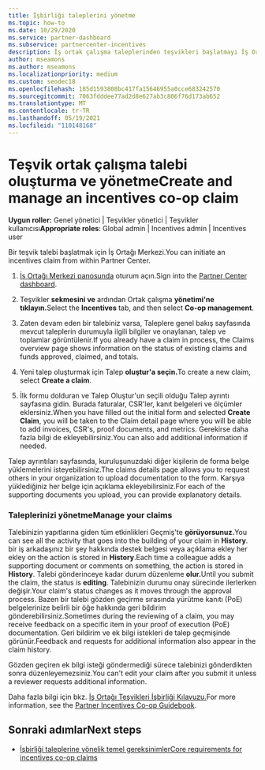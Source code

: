 ```yaml
---
title: İşbirliği taleplerini yönetme
ms.topic: how-to
ms.date: 10/29/2020
ms.service: partner-dashboard
ms.subservice: partnercenter-incentives
description: İş ortak çalışma taleplerinden teşvikleri başlatmayı İş Ortağı Merkezi. Talep binanıza giden tüm etkinlikleri Geçmiş'te de görebilirsiniz.
author: mseamons
ms.author: mseamons
ms.localizationpriority: medium
ms.custom: seodec18
ms.openlocfilehash: 185d1593808bc417fa15646955a0cce683242570
ms.sourcegitcommit: 7063fdddee77ad2d8e627ab3c806f76d173ab652
ms.translationtype: MT
ms.contentlocale: tr-TR
ms.lasthandoff: 05/19/2021
ms.locfileid: "110148168"
---
```

# <a name="create-and-manage-an-incentives-co-op-claim"></a><span data-ttu-id="40262-104">Teşvik ortak çalışma talebi oluşturma ve yönetme</span><span class="sxs-lookup"><span data-stu-id="40262-104">Create and manage an incentives co-op claim</span></span>

<span data-ttu-id="40262-105">**Uygun roller:** Genel yönetici | Teşvikler yönetici | Teşvikler kullanıcısı</span><span class="sxs-lookup"><span data-stu-id="40262-105">**Appropriate roles**: Global admin | Incentives admin | Incentives user</span></span>

<span data-ttu-id="40262-106">Bir teşvik talebi başlatmak için İş Ortağı Merkezi.</span><span class="sxs-lookup"><span data-stu-id="40262-106">You can initiate an incentives claim from within Partner Center.</span></span>

1. <span data-ttu-id="40262-107">[İş Ortağı Merkezi panosunda](https://partner.microsoft.com/dashboard/) oturum açın.</span><span class="sxs-lookup"><span data-stu-id="40262-107">Sign into the [Partner Center dashboard](https://partner.microsoft.com/dashboard/).</span></span>

2. <span data-ttu-id="40262-108">Teşvikler **sekmesini ve** ardından Ortak çalışma **yönetimi'ne tıklayın.**</span><span class="sxs-lookup"><span data-stu-id="40262-108">Select the **Incentives** tab, and then select **Co-op management**.</span></span>

3. <span data-ttu-id="40262-109">Zaten devam eden bir talebiniz varsa, Taleplere genel bakış sayfasında mevcut taleplerin durumuyla ilgili bilgiler ve onaylanan, talep ve toplamlar görüntülenir.</span><span class="sxs-lookup"><span data-stu-id="40262-109">If you already have a claim in process, the Claims overview page shows information on the status of existing claims and funds approved, claimed, and totals.</span></span>

4. <span data-ttu-id="40262-110">Yeni talep oluşturmak için Talep **oluştur'a seçin.**</span><span class="sxs-lookup"><span data-stu-id="40262-110">To create a new claim, select **Create a claim**.</span></span>

5. <span data-ttu-id="40262-111">İlk formu dolduran ve Talep Oluştur'un seçili olduğu Talep ayrıntı sayfasına gidin. Burada faturalar, CSR'ler, kanıt belgeleri ve ölçümler eklersiniz.</span><span class="sxs-lookup"><span data-stu-id="40262-111">When you have filled out the initial form and selected **Create Claim**, you will be taken to the Claim detail page where you will be able to add invoices, CSR's, proof documents, and metrics.</span></span> <span data-ttu-id="40262-112">Gerekirse daha fazla bilgi de ekleyebilirsiniz.</span><span class="sxs-lookup"><span data-stu-id="40262-112">You can also add additional information if needed.</span></span>

<span data-ttu-id="40262-113">Talep ayrıntıları sayfasında, kuruluşunuzdaki diğer kişilerin de forma belge yüklemelerini isteyebilirsiniz.</span><span class="sxs-lookup"><span data-stu-id="40262-113">The claims details page allows you to request others in your organization to upload documentation to the form.</span></span> <span data-ttu-id="40262-114">Karşıya yüklediğiniz her belge için açıklama ekleyebilirsiniz.</span><span class="sxs-lookup"><span data-stu-id="40262-114">For each of the supporting documents you upload, you can provide explanatory details.</span></span> 

### <a name="manage-your-claims"></a><span data-ttu-id="40262-115">Taleplerinizi yönetme</span><span class="sxs-lookup"><span data-stu-id="40262-115">Manage your claims</span></span>

<span data-ttu-id="40262-116">Talebinizin yapıtlarına giden tüm etkinlikleri Geçmiş'te **görüyorsunuz.**</span><span class="sxs-lookup"><span data-stu-id="40262-116">You can see all the activity that goes into the building of your claim in **History**.</span></span> <span data-ttu-id="40262-117">bir iş arkadaşınız bir şey hakkında destek belgesi veya açıklama ekley her ekley on the action is stored in **History**.</span><span class="sxs-lookup"><span data-stu-id="40262-117">Each time a colleague adds a supporting document or comments on something, the action is stored in **History**.</span></span> <span data-ttu-id="40262-118">Talebi gönderinceye kadar durum düzenleme **olur.**</span><span class="sxs-lookup"><span data-stu-id="40262-118">Until you submit the claim, the status is **editing**.</span></span> <span data-ttu-id="40262-119">Talebinizin durumu onay sürecinde ilerlerken değişir.</span><span class="sxs-lookup"><span data-stu-id="40262-119">Your claim's status changes as it moves through the approval process.</span></span> <span data-ttu-id="40262-120">Bazen bir talebi gözden geçirme sırasında yürütme kanıtı (PoE) belgelerinize belirli bir öğe hakkında geri bildirim gönderebilirsiniz.</span><span class="sxs-lookup"><span data-stu-id="40262-120">Sometimes during the reviewing of a claim, you may receive feedback on a specific item in your proof of execution (PoE) documentation.</span></span> <span data-ttu-id="40262-121">Geri bildirim ve ek bilgi istekleri de talep geçmişinde görünür.</span><span class="sxs-lookup"><span data-stu-id="40262-121">Feedback and requests for additional information also appear in the claim history.</span></span>

<span data-ttu-id="40262-122">Gözden geçiren ek bilgi isteği göndermediği sürece talebinizi gönderdikten sonra düzenleyemezsiniz.</span><span class="sxs-lookup"><span data-stu-id="40262-122">You can't edit your claim after you submit it unless a reviewer requests additional information.</span></span>

<span data-ttu-id="40262-123">Daha fazla bilgi için bkz. [İş Ortağı Teşvikleri İşbirliği Kılavuzu.](https://assetsprod.microsoft.com/co-op-guidebook.pdf)</span><span class="sxs-lookup"><span data-stu-id="40262-123">For more information, see the [Partner Incentives Co-op Guidebook](https://assetsprod.microsoft.com/co-op-guidebook.pdf).</span></span>

## <a name="next-steps"></a><span data-ttu-id="40262-124">Sonraki adımlar</span><span class="sxs-lookup"><span data-stu-id="40262-124">Next steps</span></span>

- [<span data-ttu-id="40262-125">İşbirliği taleplerine yönelik temel gereksinimler</span><span class="sxs-lookup"><span data-stu-id="40262-125">Core requirements for incentives co-op claims</span></span>](core-requirements.md)